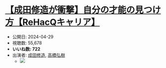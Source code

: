 # [【成田修造が衝撃】自分の才能の見つけ方【ReHacQキャリア】](https://www.youtube.com/watch?v=1X-t6yhWuMM)
-   公開日: 2024-04-29
-   視聴数: 55,678
-   **いいね数: 722**
-   出演者: [成田修造](/rehacq_fan/people/成田修造 "wikilink"), [高橋弘樹](/rehacq_fan/people/高橋弘樹 "wikilink")
    - [![](https://img.youtube.com/vi/1X-t6yhWuMM/hqdefault.jpg)](https://www.youtube.com/watch?v=1X-t6yhWuMM)
